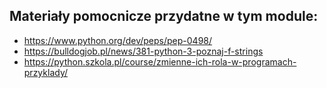 ## Materiały pomocnicze przydatne w tym module:

* https://www.python.org/dev/peps/pep-0498/
* https://bulldogjob.pl/news/381-python-3-poznaj-f-strings
* https://python.szkola.pl/course/zmienne-ich-rola-w-programach-przyklady/